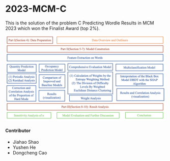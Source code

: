 # 2023-MCM-C
This is the solution of the problem C Predicting Wordle Results in MCM 2023 which won the Finalist Award (top 2%). 

![截屏2023-07-04 12.41.42](./pic/framework.png)

#### Contributor

- Jiahao Shao
- Yushen He
- Dongcheng Cao
